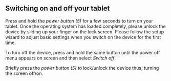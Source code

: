 ## Switching on and off your tablet

Press and hold the *power button (5)* for a few seconds to turn on your tablet. Once the operating system has loaded completely, please unlock the device by sliding up your finger on the lock screen. Please follow the setup wizard to adjust basic settings when you switch on the device for the first time.

To turn off the device, press and hold the same button until the power off menu appears on screen and then select *Switch off*. 

Briefly press the *power button (5)* to lock/unlock the device thus, turning the screen off/on.

